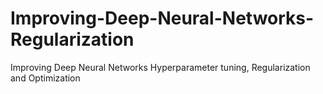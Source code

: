 # Improving-Deep-Neural-Networks-Regularization
Improving Deep Neural Networks Hyperparameter tuning, Regularization and Optimization
